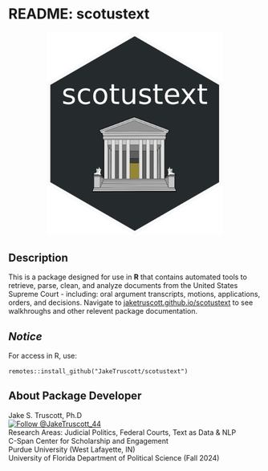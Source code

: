 # README: scotustext

<p align="center">
  <img src= "https://github.com/JakeTruscott/scotustext/blob/cadc4e483f8e17944666bba4f8a9c7f2ee4a9cc2/Misc/scotus_hex.png" width="350px">
</p>

## Description
This is a package designed for use in **R** that contains automated tools to retrieve, parse, clean, and analyze documents from the United States Supreme Court - including: oral argument transcripts, motions, applications, orders, and decisions. Navigate to [jaketruscott.github.io/scotustext](https://jaketruscott.github.io/scotustext/) to see walkhroughs and other relevent package documentation.


## *Notice* 
For access in R, use:

```
remotes::install_github("JakeTruscott/scotustext")
```

## About Package Developer
  
Jake S. Truscott, Ph.D <br> 
[![Follow @JakeTruscott_44](https://img.shields.io/twitter/follow/JakeTruscott_44?style=social)](https://twitter.com/JakeTruscott_44) <br> 
Research Areas: Judicial Politics, Federal Courts, Text as Data & NLP <br>
C-Span Center for Scholarship and Engagement <br>
Purdue University (West Lafayette, IN) <br>
University of Florida Department of Political Science (Fall 2024) <br>


